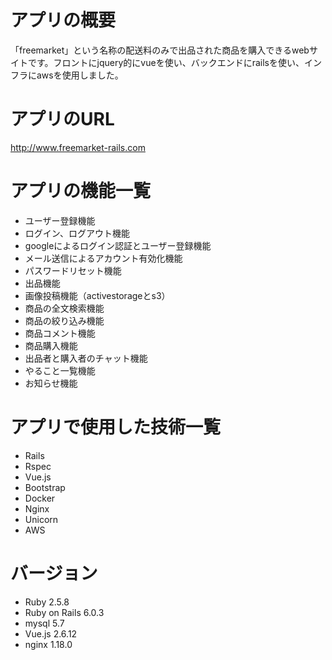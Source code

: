  # アプリの概要
  「freemarket」という名称の配送料のみで出品された商品を購入できるwebサイトです。フロントにjquery的にvueを使い、バックエンドにrailsを使い、インフラにawsを使用しました。
 # アプリのURL
  http://www.freemarket-rails.com
 # アプリの機能一覧
  - ユーザー登録機能
  - ログイン、ログアウト機能
  - googleによるログイン認証とユーザー登録機能
  - メール送信によるアカウント有効化機能
  - パスワードリセット機能
  - 出品機能
  - 画像投稿機能（activestorageとs3）
  - 商品の全文検索機能
  - 商品の絞り込み機能
  - 商品コメント機能
  - 商品購入機能
  - 出品者と購入者のチャット機能
  - やること一覧機能
  - お知らせ機能
  
# アプリで使用した技術一覧
  - Rails
  - Rspec
  - Vue.js
  - Bootstrap
  - Docker
  - Nginx
  - Unicorn
  - AWS
 
# バージョン
  - Ruby 2.5.8
  - Ruby on Rails 6.0.3
  - mysql 5.7
  - Vue.js 2.6.12
  - nginx 1.18.0
